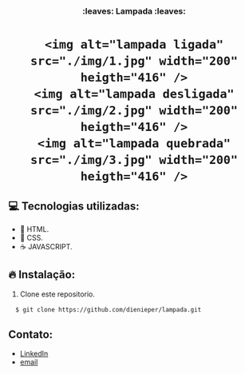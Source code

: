 <h3 align="center">
  :leaves: Lampada :leaves:
</h3>

<h1 align="center">
  
  
  
    <img alt="lampada ligada" src="./img/1.jpg" width="200" heigth="416" />
    <img alt="lampada desligada" src="./img/2.jpg" width="200" heigth="416" />
    <img alt="lampada quebrada" src="./img/3.jpg" width="200" heigth="416" />
</h1>

## :computer: Tecnologias utilizadas:

- 🥣 HTML.
- 🎃 CSS.
- ☕️ JAVASCRIPT.

## :fire: Instalação:

1. Clone este repositorio.

```sh
  $ git clone https://github.com/dienieper/lampada.git
```

## Contato:

- [LinkedIn](https://www.linkedin.com/in/dienieper-oliveira-98a7a4217/)
- [email](dienieper@outlook.com)

